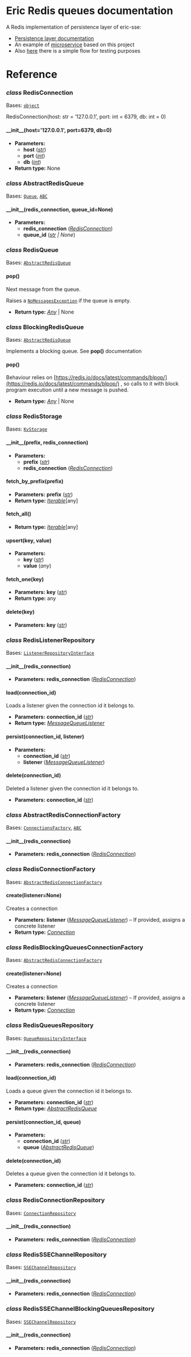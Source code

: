 # Eric Redis queues documentation

A Redis implementation of persistence layer of eric-sse:

* [Persistence layer documentation](https://laxertu.github.io/eric/persistence.html)
* An example of [microservice](https://pypi.org/project/eric-api/) based on this project
* Also [here](https://github.com/laxertu/eric-redis-queues/tree/master/e2e_tests) there is a simple flow for testing purposes

# Reference

### *class* RedisConnection

Bases: [`object`](https://docs.python.org/3/library/functions.html#object)

RedisConnection(host: str = ‘127.0.0.1’, port: int = 6379, db: int = 0)

#### \_\_init_\_(host='127.0.0.1', port=6379, db=0)

* **Parameters:**
  * **host** ([*str*](https://docs.python.org/3/library/stdtypes.html#str))
  * **port** ([*int*](https://docs.python.org/3/library/functions.html#int))
  * **db** ([*int*](https://docs.python.org/3/library/functions.html#int))
* **Return type:**
  None

### *class* AbstractRedisQueue

Bases: [`Queue`](https://laxertu.github.io/eric/entities.html#eric_sse.queues.Queue), [`ABC`](https://docs.python.org/3/library/abc.html#abc.ABC)

#### \_\_init_\_(redis_connection, queue_id=None)

* **Parameters:**
  * **redis_connection** ([*RedisConnection*](#eric_redis_queues.RedisConnection))
  * **queue_id** ([*str*](https://docs.python.org/3/library/stdtypes.html#str) *|* *None*)

### *class* RedisQueue

Bases: [`AbstractRedisQueue`](#eric_redis_queues.AbstractRedisQueue)

#### pop()

Next message from the queue.

Raises a [`NoMessagesException`](https://laxertu.github.io/eric/exceptions.html#eric_sse.exception.NoMessagesException) if the queue is empty.

* **Return type:**
  [*Any*](https://docs.python.org/3/library/typing.html#typing.Any) | None

### *class* BlockingRedisQueue

Bases: [`AbstractRedisQueue`](#eric_redis_queues.AbstractRedisQueue)

Implements a blocking queue. See **pop()** documentation

#### pop()

Behaviour relies on [https://redis.io/docs/latest/commands/blpop/](https://redis.io/docs/latest/commands/blpop/) , so calls to it with block program execution until a new message is pushed.

* **Return type:**
  [*Any*](https://docs.python.org/3/library/typing.html#typing.Any) | None

<a id="module-eric_redis_queues.repository"></a>

### *class* RedisStorage

Bases: [`KvStorage`](https://laxertu.github.io/eric/persistence.html#eric_sse.repository.KvStorage)

#### \_\_init_\_(prefix, redis_connection)

* **Parameters:**
  * **prefix** ([*str*](https://docs.python.org/3/library/stdtypes.html#str))
  * **redis_connection** ([*RedisConnection*](#eric_redis_queues.RedisConnection))

#### fetch_by_prefix(prefix)

* **Parameters:**
  **prefix** ([*str*](https://docs.python.org/3/library/stdtypes.html#str))
* **Return type:**
  [*Iterable*](https://docs.python.org/3/library/typing.html#typing.Iterable)[any]

#### fetch_all()

* **Return type:**
  [*Iterable*](https://docs.python.org/3/library/typing.html#typing.Iterable)[any]

#### upsert(key, value)

* **Parameters:**
  * **key** ([*str*](https://docs.python.org/3/library/stdtypes.html#str))
  * **value** (*any*)

#### fetch_one(key)

* **Parameters:**
  **key** ([*str*](https://docs.python.org/3/library/stdtypes.html#str))
* **Return type:**
  any

#### delete(key)

* **Parameters:**
  **key** ([*str*](https://docs.python.org/3/library/stdtypes.html#str))

### *class* RedisListenerRepository

Bases: [`ListenerRepositoryInterface`](https://laxertu.github.io/eric/persistence.html#eric_sse.interfaces.ListenerRepositoryInterface)

#### \_\_init_\_(redis_connection)

* **Parameters:**
  **redis_connection** ([*RedisConnection*](#eric_redis_queues.RedisConnection))

#### load(connection_id)

Loads a listener given the connection id it belongs to.

* **Parameters:**
  **connection_id** ([*str*](https://docs.python.org/3/library/stdtypes.html#str))
* **Return type:**
  [*MessageQueueListener*](https://laxertu.github.io/eric/entities.html#eric_sse.listener.MessageQueueListener)

#### persist(connection_id, listener)

* **Parameters:**
  * **connection_id** ([*str*](https://docs.python.org/3/library/stdtypes.html#str))
  * **listener** ([*MessageQueueListener*](https://laxertu.github.io/eric/entities.html#eric_sse.listener.MessageQueueListener))

#### delete(connection_id)

Deleted a listener given the connection id it belongs to.

* **Parameters:**
  **connection_id** ([*str*](https://docs.python.org/3/library/stdtypes.html#str))

### *class* AbstractRedisConnectionFactory

Bases: [`ConnectionsFactory`](https://laxertu.github.io/eric/entities.html#eric_sse.connection.ConnectionsFactory), [`ABC`](https://docs.python.org/3/library/abc.html#abc.ABC)

#### \_\_init_\_(redis_connection)

* **Parameters:**
  **redis_connection** ([*RedisConnection*](#eric_redis_queues.RedisConnection))

### *class* RedisConnectionFactory

Bases: [`AbstractRedisConnectionFactory`](#eric_redis_queues.repository.AbstractRedisConnectionFactory)

#### create(listener=None)

Creates a connection

* **Parameters:**
  **listener** ([*MessageQueueListener*](https://laxertu.github.io/eric/entities.html#eric_sse.listener.MessageQueueListener)) – If provided, assigns a concrete listener
* **Return type:**
  [*Connection*](https://laxertu.github.io/eric/entities.html#eric_sse.connection.Connection)

### *class* RedisBlockingQueuesConnectionFactory

Bases: [`AbstractRedisConnectionFactory`](#eric_redis_queues.repository.AbstractRedisConnectionFactory)

#### create(listener=None)

Creates a connection

* **Parameters:**
  **listener** ([*MessageQueueListener*](https://laxertu.github.io/eric/entities.html#eric_sse.listener.MessageQueueListener)) – If provided, assigns a concrete listener
* **Return type:**
  [*Connection*](https://laxertu.github.io/eric/entities.html#eric_sse.connection.Connection)

### *class* RedisQueuesRepository

Bases: [`QueueRepositoryInterface`](https://laxertu.github.io/eric/persistence.html#eric_sse.interfaces.QueueRepositoryInterface)

#### \_\_init_\_(redis_connection)

* **Parameters:**
  **redis_connection** ([*RedisConnection*](#eric_redis_queues.RedisConnection))

#### load(connection_id)

Loads a queue given the connection id it belongs to.

* **Parameters:**
  **connection_id** ([*str*](https://docs.python.org/3/library/stdtypes.html#str))
* **Return type:**
  [*AbstractRedisQueue*](#eric_redis_queues.AbstractRedisQueue)

#### persist(connection_id, queue)

* **Parameters:**
  * **connection_id** ([*str*](https://docs.python.org/3/library/stdtypes.html#str))
  * **queue** ([*AbstractRedisQueue*](#eric_redis_queues.AbstractRedisQueue))

#### delete(connection_id)

Deletes a queue given the connection id it belongs to.

* **Parameters:**
  **connection_id** ([*str*](https://docs.python.org/3/library/stdtypes.html#str))

### *class* RedisConnectionRepository

Bases: [`ConnectionRepository`](https://laxertu.github.io/eric/persistence.html#eric_sse.repository.ConnectionRepository)

#### \_\_init_\_(redis_connection)

* **Parameters:**
  **redis_connection** ([*RedisConnection*](#eric_redis_queues.RedisConnection))

### *class* RedisSSEChannelRepository

Bases: [`SSEChannelRepository`](https://laxertu.github.io/eric/prefabs.html#eric_sse.prefabs.SSEChannelRepository)

#### \_\_init_\_(redis_connection)

* **Parameters:**
  **redis_connection** ([*RedisConnection*](#eric_redis_queues.RedisConnection))

### *class* RedisSSEChannelBlockingQueuesRepository

Bases: [`SSEChannelRepository`](https://laxertu.github.io/eric/prefabs.html#eric_sse.prefabs.SSEChannelRepository)

#### \_\_init_\_(redis_connection)

* **Parameters:**
  **redis_connection** ([*RedisConnection*](#eric_redis_queues.RedisConnection))
